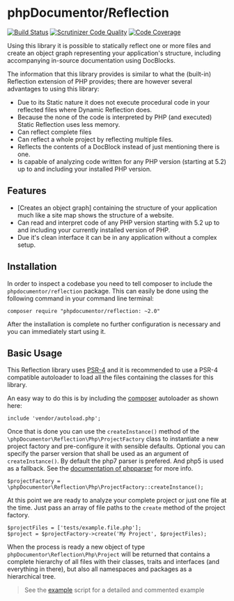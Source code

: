 # phpDocumentor/Reflection

[![Build Status]](http://travis-ci.org/phpDocumentor/Reflection)
[![Scrutinizer Code Quality](https://scrutinizer-ci.com/g/phpDocumentor/Reflection/badges/quality-score.png?b=develop)](https://scrutinizer-ci.com/g/phpDocumentor/Reflection/?branch=develop)
[![Code Coverage](https://scrutinizer-ci.com/g/phpDocumentor/Reflection/badges/coverage.png?b=develop)](https://scrutinizer-ci.com/g/phpDocumentor/Reflection/?branch=develop)

Using this library it is possible to statically reflect one or more files and create an object graph representing
your application's structure, including accompanying in-source documentation using DocBlocks.

The information that this library provides is similar to what the (built-in) Reflection extension of PHP provides; there 
are however several advantages to using this library:

- Due to its Static nature it does not execute procedural code in your reflected files where Dynamic Reflection does.
- Because the none of the code is interpreted by PHP (and executed) Static Reflection uses less memory.
- Can reflect complete files 
- Can reflect a whole project by reflecting multiple files.
- Reflects the contents of a DocBlock instead of just mentioning there is one.
- Is capable of analyzing code written for any PHP version (starting at 5.2) up to and including your installed
  PHP version.

## Features

* [Creates an object graph] containing the structure of your application much like a site map shows the 
  structure of a website.
* Can read and interpret code of any PHP version starting with 5.2 up to and including your currently installed version 
  of PHP.
* Due it's clean interface it can be in any application without a complex setup.

## Installation

In order to inspect a codebase you need to tell composer to include the `phpdocumentor/reflection` package. This
can easily be done using the following command in your command line terminal:

    composer require "phpdocumentor/reflection: ~2.0"

After the installation is complete no further configuration is necessary and you can immediately start using it.

## Basic Usage

This Reflection library uses [PSR-4] and it is recommended to use a PSR-4 compatible autoloader to load all the 
files containing the classes for this library. 

An easy way to do this is by including the [composer] autoloader as shown here:

    include 'vendor/autoload.php';

Once that is done you can use the `createInstance()` method of the `\phpDocumentor\Reflection\Php\ProjectFactory` class to instantiate a new project factory and 
pre-configure it with sensible defaults. Optional you can specify the parser version that shall be used as an argument of `createInstance()`.
By default the php7 parser is prefered. And php5 is used as a fallback. See the [documentation of phpparser] for more info.
    
    $projectFactory = \phpDocumentor\Reflection\Php\ProjectFactory::createInstance();

At this point we are ready to analyze your complete project or just one file at the time. Just pass an array of file paths to the `create` method of the project factory.

    $projectFiles = ['tests/example.file.php'];
    $project = $projectFactory->create('My Project', $projectFiles);

When the process is ready a new object of type `phpDocumentor\Reflection\Php\Project` will be returned that
contains a complete hierarchy of all files with their classes, traits and interfaces (and everything in there), but also
all namespaces and packages as a hierarchical tree.

> See the [example] script for a detailed and commented example

[Build Status]:            https://secure.travis-ci.org/phpDocumentor/Reflection.png
[PSR-4]:                   http://php-fig.com
[example]:                 example.php
[composer]:                http://getcomposer.org
[documentation of phpparser]: https://github.com/nikic/PHP-Parser/blob/master/UPGRADE-2.0.md#creating-a-parser-instance 
